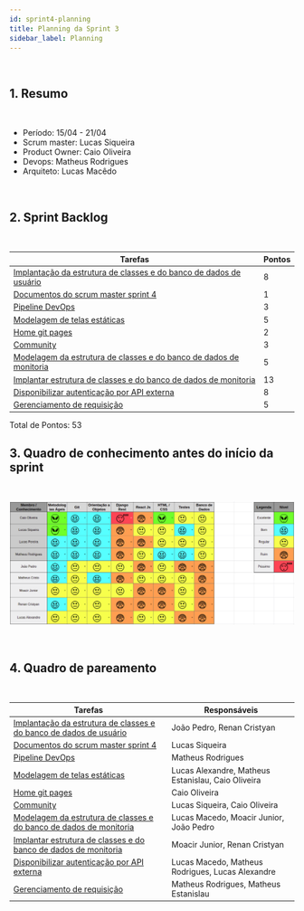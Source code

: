 ```yaml
---
id: sprint4-planning
title: Planning da Sprint 3 
sidebar_label: Planning
---
```


<br>

## 1. Resumo

<br>

- Período: 15/04 - 21/04
- Scrum master: Lucas Siqueira
- Product Owner: Caio Oliveira
- Devops: Matheus Rodrigues
- Arquiteto: Lucas Macêdo

<br>

## 2. Sprint Backlog

<br>

Tarefas|Pontos
--|--
|[Implantação da estrutura de classes e do banco de dados de usuário](https://github.com/fga-eps-mds/2019.1-MaisMonitoria/issues/58) | 8
|[Documentos do scrum master sprint 4](https://github.com/fga-eps-mds/2019.1-MaisMonitoria/issues/63) | 1
|[Pipeline DevOps](https://github.com/fga-eps-mds/2019.1-MaisMonitoria/issues/62) | 3
|[Modelagem de telas estáticas](https://github.com/fga-eps-mds/2019.1-Hora-Da-Hora/issues/45) | 5
|[Home git pages](https://github.com/fga-eps-mds/2019.1-MaisMonitoria/issues/61) | 2
|[Community](https://github.com/fga-eps-mds/2019.1-MaisMonitoria/issues/60) | 3
|[Modelagem da estrutura de classes e do banco de dados de monitoria](https://github.com/fga-eps-mds/2019.1-MaisMonitoria/issues/59) | 5
|[Implantar estrutura de classes e do banco de dados de monitoria](https://github.com/fga-eps-mds/2019.1-MaisMonitoria/issues/57) | 13
|[Disponibilizar autenticação por API externa](https://github.com/fga-eps-mds/2019.1-MaisMonitoria/issues/56) | 8
|[Gerenciamento de requisição](https://github.com/fga-eps-mds/2019.1-MaisMonitoria/issues/55) | 5



Total de Pontos: 53

## 3. Quadro de conhecimento antes do início da sprint

<br>

![Ilustração do Quadro de Conhecimentos](assets/quadro-conhecimento-4.png)

<br>


## 4. Quadro de pareamento

<br>

Tarefas|Responsáveis
--|--
|[Implantação da estrutura de classes e do banco de dados de usuário](https://github.com/fga-eps-mds/2019.1-MaisMonitoria/issues/58) | João Pedro, Renan Cristyan
|[Documentos do scrum master sprint 4](https://github.com/fga-eps-mds/2019.1-MaisMonitoria/issues/63) | Lucas Siqueira
|[Pipeline DevOps](https://github.com/fga-eps-mds/2019.1-MaisMonitoria/issues/62) | Matheus Rodrigues
|[Modelagem de telas estáticas](https://github.com/fga-eps-mds/2019.1-Hora-Da-Hora/issues/45) | Lucas Alexandre, Matheus Estanislau, Caio Oliveira
|[Home git pages](https://github.com/fga-eps-mds/2019.1-MaisMonitoria/issues/61) | Caio Oliveira
|[Community](https://github.com/fga-eps-mds/2019.1-MaisMonitoria/issues/60) | Lucas Siqueira, Caio Oliveira
|[Modelagem da estrutura de classes e do banco de dados de monitoria](https://github.com/fga-eps-mds/2019.1-MaisMonitoria/issues/59) | Lucas Macedo, Moacir Junior, João Pedro
|[Implantar estrutura de classes e do banco de dados de monitoria](https://github.com/fga-eps-mds/2019.1-MaisMonitoria/issues/57) | Moacir Junior, Renan Cristyan
|[Disponibilizar autenticação por API externa](https://github.com/fga-eps-mds/2019.1-MaisMonitoria/issues/56) | Lucas Macedo, Matheus Rodrigues, Lucas Alexandre
|[Gerenciamento de requisição](https://github.com/fga-eps-mds/2019.1-MaisMonitoria/issues/55) | Matheus Rodrigues, Matheus Estanislau






